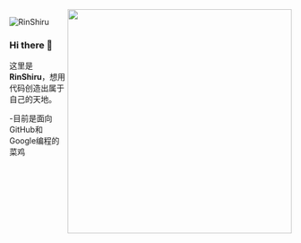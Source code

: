 <img align="right" src="https://cdn.jsdelivr.net/gh/RinShiru/RinShiru/kanon.png" width='400px'>

![RinShiru](https://count.getloli.com/get/@:RinShiru?theme=rule34)

### Hi there 👋

这里是 **RinShiru**，想用代码创造出属于自己的天地。

-目前是面向GitHub和Google编程的菜鸡
